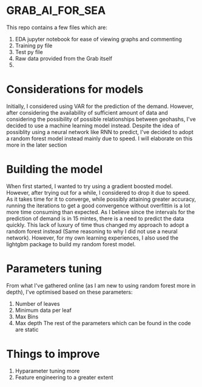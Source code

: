 # GRAB_AI_FOR_SEA
This repo contains a few files which are:
1) EDA jupyter notebook for ease of viewing graphs and commenting
2) Training py file
3) Test py file
4) Raw data provided from the Grab itself
5) 

# Considerations for models
Initially, I considered using VAR for the prediction of the demand. However, after considering the availability of sufficient amount of data and considering the possibility of possible relationships between geohashs, I've decided to use a machine learning model instead.
Despite the idea of possiblity using a neural network like RNN to predict, I've decided to adopt a random forest model instead mainly due to speed. I will elaborate on this more in the later section

# Building the model
When first started, I wanted to try using a gradient boosted model. However, after trying out for a while, I considered to drop it due to speed. As it takes time for it to converge, while possibly attaining greater accuracy, running the iterations to get a good convergence without overfittin is a lot more time consuming than expected. As I believe since the intervals for the prediction of demand is in 15 mintes, there is a need to predict the data quickly. This lack of luxury of time thus changed my approach to adopt a random forest instead (Same reasoning to why I did not use a neural network). However, for my own learning experiences, I also used the lightgbm package to build my random forest model.

# Parameters tuning
From what I've gathered online (as I am new to using random forest more in depth), I've optimised based on these parameters:
1) Number of leaves
2) Minimum data per leaf
3) Max Bins
4) Max depth
The rest of the parameters which can be found in the code are static

# Things to improve
1) Hyparameter tuning more
2) Feature engineering to a greater extent
